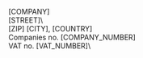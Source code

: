 [COMPANY]\
[STREET]\  
[ZIP] [CITY], [COUNTRY]\
Companies no. [COMPANY_NUMBER]\
VAT no. [VAT_NUMBER]\